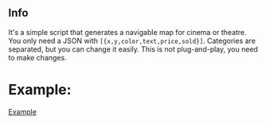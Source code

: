 ## Info
It's a simple script that generates a navigable map for cinema or theatre.
You only need a JSON with ``[{x,y,color,text,price,sold}]``. Categories are separated, but you can change it easily.
This is not plug-and-play, you need to make changes.
# Example:
[Example](https://i.imgur.com/3yWPmhl.png)